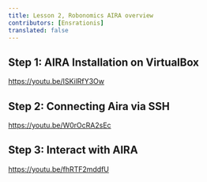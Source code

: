 ```yaml
---
title: Lesson 2, Robonomics AIRA overview 
contributors: [Ensrationis]
translated: false
---
```


## Step 1: AIRA Installation on VirtualBox

https://youtu.be/ISKilRfY3Ow

## Step 2: Connecting Aira via SSH

https://youtu.be/W0rOcRA2sEc

## Step 3: Interact with AIRA

https://youtu.be/fhRTF2mddfU